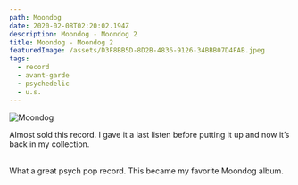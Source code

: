 ```yaml
---
path: Moondog
date: 2020-02-08T02:20:02.194Z
description: Moondog - Moondog 2
title: Moondog - Moondog 2
featuredImage: /assets/D3F8BB5D-8D2B-4836-9126-34BBB07D4FAB.jpeg
tags:
  - record
  - avant-garde
  - psychedelic
  - u.s.
---
```

![Moondog](/assets/D3F8BB5D-8D2B-4836-9126-34BBB07D4FAB.jpeg "Moondog 2")

Almost sold this record. I gave it a last listen before putting it up and now it’s back in my collection.

\
What a great psych pop record. This became my favorite Moondog album.
